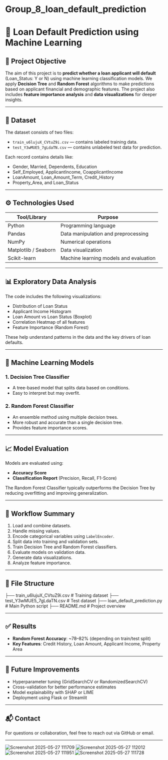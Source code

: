 # Group_8_loan_default_prediction
# 🏦 Loan Default Prediction using Machine Learning

## 📌 Project Objective
The aim of this project is to **predict whether a loan applicant will default** (Loan_Status: Y or N) using machine learning classification models. We apply **Decision Tree** and **Random Forest** algorithms to make predictions based on applicant financial and demographic features. The project also includes **feature importance analysis** and **data visualizations** for deeper insights.

---

## 📁 Dataset

The dataset consists of two files:

- `train_u6lujuX_CVtuZ9i.csv` — contains labeled training data.
- `test_Y3wMUE5_7gLdaTN.csv` — contains unlabeled test data for prediction.

Each record contains details like:
- Gender, Married, Dependents, Education
- Self_Employed, ApplicantIncome, CoapplicantIncome
- LoanAmount, Loan_Amount_Term, Credit_History
- Property_Area, and Loan_Status

---

## ⚙️ Technologies Used

| Tool/Library        | Purpose                                  |
|---------------------|------------------------------------------|
| Python              | Programming language                     |
| Pandas              | Data manipulation and preprocessing      |
| NumPy               | Numerical operations                     |
| Matplotlib / Seaborn| Data visualization                       |
| Scikit-learn        | Machine learning models and evaluation   |

---

## 📊 Exploratory Data Analysis

The code includes the following visualizations:
- Distribution of Loan Status
- Applicant Income Histogram
- Loan Amount vs Loan Status (Boxplot)
- Correlation Heatmap of all features
- Feature Importance (Random Forest)

These help understand patterns in the data and the key drivers of loan defaults.

---

## 🧠 Machine Learning Models

### 1. **Decision Tree Classifier**
- A tree-based model that splits data based on conditions.
- Easy to interpret but may overfit.

### 2. **Random Forest Classifier**
- An ensemble method using multiple decision trees.
- More robust and accurate than a single decision tree.
- Provides feature importance scores.

---

## 📈 Model Evaluation

Models are evaluated using:
- **Accuracy Score**
- **Classification Report** (Precision, Recall, F1-Score)

The Random Forest Classifier typically outperforms the Decision Tree by reducing overfitting and improving generalization.

---

## 🧪 Workflow Summary

1. Load and combine datasets.
2. Handle missing values.
3. Encode categorical variables using `LabelEncoder`.
4. Split data into training and validation sets.
5. Train Decision Tree and Random Forest classifiers.
6. Evaluate models on validation data.
7. Generate data visualizations.
8. Analyze feature importance.

---

## 📂 File Structure

├── train_u6lujuX_CVtuZ9i.csv # Training dataset
├── test_Y3wMUE5_7gLdaTN.csv # Test dataset
├── loan_default_prediction.py # Main Python script
├── README.md # Project overview


---

## ✅ Results

- **Random Forest Accuracy**: ~78–82% (depending on train/test split)
- **Key Features**: Credit History, Loan Amount, Applicant Income, Property Area

---

## 🚀 Future Improvements

- Hyperparameter tuning (GridSearchCV or RandomizedSearchCV)
- Cross-validation for better performance estimates
- Model explainability with SHAP or LIME
- Deployment using Flask or Streamlit

---

## 📬 Contact

For questions or collaboration, feel free to reach out via GitHub or email.

---

![Screenshot 2025-05-27 111709](https://github.com/user-attachments/assets/bd6f89a7-e4a1-4152-82ae-f74f42a0809d)
![Screenshot 2025-05-27 112012](https://github.com/user-attachments/assets/24b9af8d-3bf8-40b4-890b-e0bbe35381f3)
![Screenshot 2025-05-27 111951](https://github.com/user-attachments/assets/18eb45ff-5b38-4f5e-a984-48bf84c9b642)
![Screenshot 2025-05-27 111728](https://github.com/user-attachments/assets/526ece87-cbee-492b-a9f0-69ca85a46d38)

